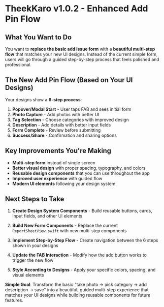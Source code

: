 # TheekKaro v1.0.2 - Enhanced Add Pin Flow

## **What You Want to Do**

You want to **replace the basic add issue form** with a **beautiful multi-step flow** that matches your new UI designs. Instead of the current simple form, users will go through a guided step-by-step process that feels polished and professional.

## **The New Add Pin Flow (Based on Your UI Designs)**

Your designs show a **6-step process**:
1. **Popover/Modal Start** - User taps FAB and sees initial form
2. **Photo Capture** - Add photos with better UI
3. **Tag Selection** - Choose categories with improved design  
4. **Description** - Add details with better input fields
5. **Form Complete** - Review before submitting
6. **Success/Share** - Confirmation and sharing options

## **Key Improvements You're Making**

- **Multi-step form** instead of single screen
- **Better visual design** with proper spacing, typography, and colors
- **Reusable design components** that you can use throughout the app
- **Improved user experience** with guided flow
- **Modern UI elements** following your design system

## **Next Steps to Take**

1. **Create Design System Components** - Build reusable buttons, cards, input fields, and other UI elements

2. **Build New Form Components** - Replace the current `ReportSheetView.swift` with new multi-step components

3. **Implement Step-by-Step Flow** - Create navigation between the 6 steps shown in your designs

4. **Update the FAB Interaction** - Modify how the add button works to trigger the new flow

5. **Style According to Designs** - Apply your specific colors, spacing, and visual elements

**Simple Goal**: Transform the basic "take photo → pick category → add description → save" into a beautiful, guided multi-step experience that matches your UI designs while building reusable components for future features.